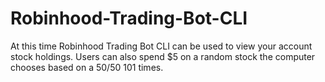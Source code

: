 # Robinhood-Trading-Bot-CLI

At this time Robinhood Trading Bot CLI can be used to view your account stock holdings. Users can also spend $5 on a random stock the computer chooses based on a 50/50 101 times. 
